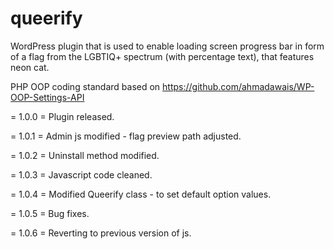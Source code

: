 # queerify
WordPress plugin that is used to enable loading screen progress bar in form of a flag from the LGBTIQ+ spectrum (with percentage text), that features neon cat.

PHP OOP coding standard based on https://github.com/ahmadawais/WP-OOP-Settings-API

= 1.0.0 =
Plugin released.

= 1.0.1 =
Admin js modified - flag preview path adjusted.

= 1.0.2 =
Uninstall method modified.

= 1.0.3 =
Javascript code cleaned.

= 1.0.4 =
Modified Queerify class - to set default option values.

= 1.0.5 =
Bug fixes.

= 1.0.6 =
Reverting to previous version of js.
